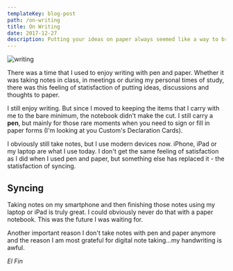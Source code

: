 ```yaml
---
templateKey: blog-post
path: /on-writing
title: On Writing
date: 2017-12-27
description: Putting your ideas on paper always seemed like a way to bring your thoughts into a physical world.
---
```

![writing](/img/writing-coffee.jpg)

There was a time that I used to enjoy writing with pen and paper. Whether it was taking notes in class, in meetings or during my personal times of study, there was this feeling of statisfaction of putting ideas, discussions and thoughts to paper.

I still enjoy writing. But since I moved to keeping the items that I carry with me to the bare minimum, the notebook didn't make the cut. I still carry a **pen**, but mainly for those rare moments when you need to sign or fill in paper forms (I'm looking at you Custom's Declaration Cards).

I obviously still take notes, but I use modern devices now. iPhone, iPad or my laptop are what I use today. I don't get the same feeling of satisfaction as I did when I used pen and paper, but something else has replaced it - the statisfaction of syncing.

## Syncing

Taking notes on my smartphone and then finishing those notes using my laptop or iPad is truly great. I could obviously never do that with a paper notebook. This was the future I was waiting for.

Another important reason I don't take notes with pen and paper anymore and the reason I am most grateful for digital note taking...my handwriting is awful. 

*El Fin*